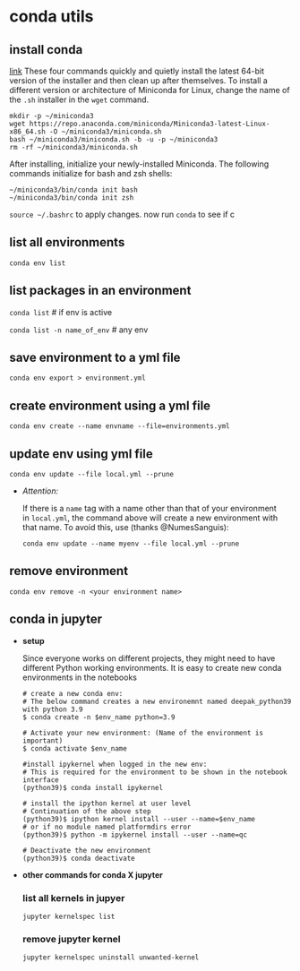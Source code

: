 # conda utils

## install conda

[link](https://docs.anaconda.com/free/miniconda/index.html#quick-command-line-install)
These four commands quickly and quietly install the latest 64-bit version of the installer and then clean up after themselves. To install a different version or architecture of Miniconda for Linux, change the name of the `.sh` installer in the `wget` command.

```
mkdir -p ~/miniconda3
wget https://repo.anaconda.com/miniconda/Miniconda3-latest-Linux-x86_64.sh -O ~/miniconda3/miniconda.sh
bash ~/miniconda3/miniconda.sh -b -u -p ~/miniconda3
rm -rf ~/miniconda3/miniconda.sh
```

After installing, initialize your newly-installed Miniconda. The following commands initialize for bash and zsh shells:

```
~/miniconda3/bin/conda init bash
~/miniconda3/bin/conda init zsh
```

`source ~/.bashrc` to apply changes. now run `conda` to see if c

## list all environments

`conda env list`

## list packages in an environment

`conda list`                                           # if env is active

`conda list -n name_of_env`             # any env

## save environment to a yml file

`conda env export > environment.yml`

## create environment using a yml file

`conda env create --name envname --file=environments.yml`

## update env using yml file

`conda env update --file local.yml --prune`

- *Attention:*

  If there is a `name` tag with a name other than that of your environment in `local.yml`, the command above will create a new environment with that name. To avoid this, use (thanks @NumesSanguis):

  ```
  conda env update --name myenv --file local.yml --prune
  ```

## remove environment

`conda env remove -n <your environment name>`

## conda in jupyter

- **setup**

  Since everyone works on different projects, they might need to have different Python working environments. It is easy to create new conda environments in the notebooks

  ```
  # create a new conda env:
  # The below command creates a new environemnt named deepak_python39 with python 3.9
  $ conda create -n $env_name python=3.9

  # Activate your new environment: (Name of the environment is important)
  $ conda activate $env_name

  #install ipykernel when logged in the new env:
  # This is required for the environment to be shown in the notebook interface
  (python39)$ conda install ipykernel

  # install the ipython kernel at user level
  # Continuation of the above step
  (python39)$ ipython kernel install --user --name=$env_name
  # or if no module named platformdirs error
  (python39)$ python -m ipykernel install --user --name=qc

  # Deactivate the new environment
  (python39)$ conda deactivate
  ```
- **other commands for conda X jupyter**

  ### list all kernels in jupyer

  `jupyter kernelspec list`

  ### remove jupyter kernel

  `jupyter kernelspec uninstall unwanted-kernel`
